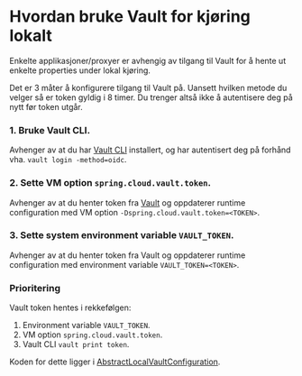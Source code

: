# Hvordan bruke Vault for kjøring lokalt

Enkelte applikasjoner/proxyer er avhengig av tilgang til Vault for å hente ut enkelte properties under lokal kjøring.

Det er 3 måter å konfigurere tilgang til Vault på. Uansett hvilken metode du velger så er token gyldig i 8 timer. Du trenger altså ikke å autentisere deg på nytt før token utgår.

### 1. Bruke Vault CLI.
Avhenger av at du har [Vault CLI](https://developer.hashicorp.com/vault/docs/commands) installert, og har autentisert deg på forhånd vha. `vault login -method=oidc`.
### 2. Sette VM option `spring.cloud.vault.token`.
Avhenger av at du henter token fra [Vault](https://vault.adeo.no/) og oppdaterer runtime configuration med VM option `-Dspring.cloud.vault.token=<TOKEN>`.
### 3. Sette system environment variable `VAULT_TOKEN`.
Avhenger av at du henter token fra Vault og oppdaterer runtime configuration med environment variable `VAULT_TOKEN=<TOKEN>`.

### Prioritering
Vault token hentes i rekkefølgen:
1. Environment variable `VAULT_TOKEN`.
2. VM option `spring.cloud.vault.token`.
3. Vault CLI `vault print token`.

Koden for dette ligger i [AbstractLocalVaultConfiguration](../libs/vault/src/main/java/no/nav/testnav/libs/vault/AbstractLocalVaultConfiguration.java).